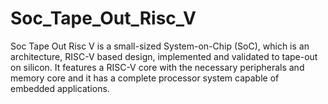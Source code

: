 # Soc_Tape_Out_Risc_V
Soc Tape Out Risc V is a small-sized System-on-Chip (SoC), which is an architecture, RISC-V based design, implemented and validated to tape-out on silicon. It features a RISC-V core with the necessary peripherals and memory core and it has a complete processor system capable of embedded applications.
